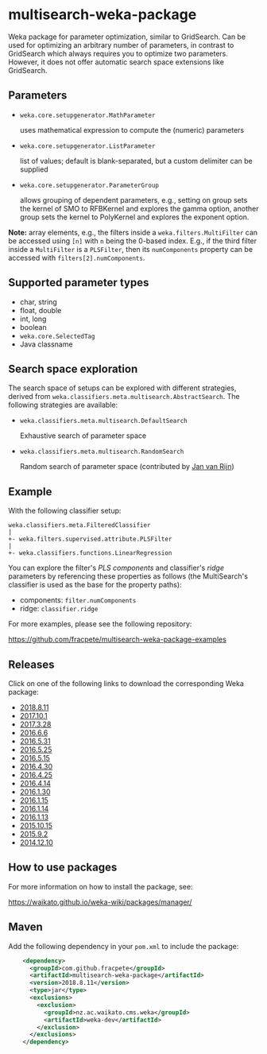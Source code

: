 multisearch-weka-package
========================

Weka package for parameter optimization, similar to GridSearch.
Can be used for optimizing an arbitrary number of parameters, in contrast to
GridSearch which always requires you to optimize two parameters. However, it
does not offer automatic search space extensions like GridSearch.


Parameters
----------

* `weka.core.setupgenerator.MathParameter`

  uses mathematical expression to compute the (numeric) parameters
  
* `weka.core.setupgenerator.ListParameter`

  list of values; default is blank-separated, but a custom delimiter
  can be supplied
  
* `weka.core.setupgenerator.ParameterGroup`

  allows grouping of dependent parameters, e.g., setting on group sets the kernel 
  of SMO to RFBKernel and explores the gamma option, another group sets the
  kernel to PolyKernel and explores the exponent option.

**Note:** array elements, e.g., the filters inside a `weka.filters.MultiFilter`
can be accessed using `[n]` with `n` being the 0-based index. E.g., if the
third filter inside a `MultiFilter` is a `PLSFilter`, then its `numComponents`
property can be accessed with `filters[2].numComponents`.


Supported parameter types
-------------------------

* char, string
* float, double
* int, long
* boolean
* `weka.core.SelectedTag`
* Java classname


Search space exploration
------------------------

The search space of setups can be explored with different strategies, derived
from `weka.classifiers.meta.multisearch.AbstractSearch`. The following 
strategies are available:

* `weka.classifiers.meta.multisearch.DefaultSearch`
  
  Exhaustive search of parameter space

* `weka.classifiers.meta.multisearch.RandomSearch`

  Random search of parameter space (contributed by [Jan van Rijn](https://github.com/janvanrijn))


Example
-------

With the following classifier setup:

```
weka.classifiers.meta.FilteredClassifier
|
+- weka.filters.supervised.attribute.PLSFilter
|
+- weka.classifiers.functions.LinearRegression
```

You can explore the filter's *PLS components* and classifier's *ridge* parameters
by referencing these properties as follows (the MultiSearch's classifier is
used as the base for the property paths):

* components: `filter.numComponents`
* ridge: `classifier.ridge`

For more examples, please see the following repository:

https://github.com/fracpete/multisearch-weka-package-examples


Releases
--------

Click on one of the following links to download the corresponding Weka package:

* [2018.8.11](https://github.com/fracpete/multisearch-weka-package/releases/download/v2018.8.11/multisearch-2018.8.11.zip)
* [2017.10.1](https://github.com/fracpete/multisearch-weka-package/releases/download/v2017.10.1/multisearch-2017.10.1.zip)
* [2017.3.28](https://github.com/fracpete/multisearch-weka-package/releases/download/v2017.3.28/multisearch-2017.3.28.zip)
* [2016.6.6](https://github.com/fracpete/multisearch-weka-package/releases/download/v2016.6.6/multisearch-2016.6.6.zip)
* [2016.5.31](https://github.com/fracpete/multisearch-weka-package/releases/download/v2016.5.31/multisearch-2016.5.31.zip)
* [2016.5.25](https://github.com/fracpete/multisearch-weka-package/releases/download/v2016.5.25/multisearch-2016.5.25.zip)
* [2016.5.15](https://github.com/fracpete/multisearch-weka-package/releases/download/v2016.5.15/multisearch-2016.5.15.zip)
* [2016.4.30](https://github.com/fracpete/multisearch-weka-package/releases/download/v2016.4.30/multisearch-2016.4.30.zip)
* [2016.4.25](https://github.com/fracpete/multisearch-weka-package/releases/download/v2016.4.25/multisearch-2016.4.25.zip)
* [2016.4.14](https://github.com/fracpete/multisearch-weka-package/releases/download/v2016.4.14/multisearch-2016.4.14.zip)
* [2016.1.30](https://github.com/fracpete/multisearch-weka-package/releases/download/v2016.1.30/multisearch-2016.1.30.zip)
* [2016.1.15](https://github.com/fracpete/multisearch-weka-package/releases/download/v2016.1.15/multisearch-2016.1.15.zip)
* [2016.1.14](https://github.com/fracpete/multisearch-weka-package/releases/download/v2016.1.14/multisearch-2016.1.14.zip)
* [2016.1.13](https://github.com/fracpete/multisearch-weka-package/releases/download/v2016.1.13/multisearch-2016.1.13.zip)
* [2015.10.15](https://github.com/fracpete/multisearch-weka-package/releases/download/v2015.10.15/multisearch-2015.10.15.zip)
* [2015.9.2](https://github.com/fracpete/multisearch-weka-package/releases/download/v2015.9.2/multisearch-2015.9.2.zip)
* [2014.12.10](https://github.com/fracpete/multisearch-weka-package/releases/download/v2014.12.10/multisearch-2014.12.10.zip)


How to use packages
-------------------

For more information on how to install the package, see:

https://waikato.github.io/weka-wiki/packages/manager/


Maven
-----

Add the following dependency in your `pom.xml` to include the package:

```xml
    <dependency>
      <groupId>com.github.fracpete</groupId>
      <artifactId>multisearch-weka-package</artifactId>
      <version>2018.8.11</version>
      <type>jar</type>
      <exclusions>
        <exclusion>
          <groupId>nz.ac.waikato.cms.weka</groupId>
          <artifactId>weka-dev</artifactId>
        </exclusion>
      </exclusions>
    </dependency>
```
